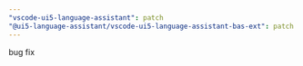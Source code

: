 ```yaml
---
"vscode-ui5-language-assistant": patch
"@ui5-language-assistant/vscode-ui5-language-assistant-bas-ext": patch
---
```


bug fix
